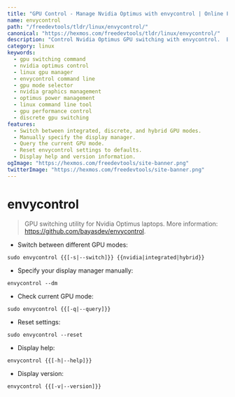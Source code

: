 ```yaml
---
title: "GPU Control - Manage Nvidia Optimus with envycontrol | Online Free DevTools by Hexmos"
name: envycontrol
path: "/freedevtools/tldr/linux/envycontrol/"
canonical: "https://hexmos.com/freedevtools/tldr/linux/envycontrol/"
description: "Control Nvidia Optimus GPU switching with envycontrol.  Easily switch between integrated and discrete graphics modes for optimal performance. Free online tool, no registration required."
category: linux
keywords:
  - gpu switching command
  - nvidia optimus control
  - linux gpu manager
  - envycontrol command line
  - gpu mode selector
  - nvidia graphics management
  - optimus power management
  - linux command line tool
  - gpu performance control
  - discrete gpu switching
features:
  - Switch between integrated, discrete, and hybrid GPU modes.
  - Manually specify the display manager.
  - Query the current GPU mode.
  - Reset envycontrol settings to defaults.
  - Display help and version information.
ogImage: "https://hexmos.com/freedevtools/site-banner.png"
twitterImage: "https://hexmos.com/freedevtools/site-banner.png"
---
```


# envycontrol

> GPU switching utility for Nvidia Optimus laptops.
> More information: <https://github.com/bayasdev/envycontrol>.

- Switch between different GPU modes:

`sudo envycontrol {{[-s|--switch]}} {{nvidia|integrated|hybrid}}`

- Specify your display manager manually:

`envycontrol --dm`

- Check current GPU mode:

`sudo envycontrol {{[-q|--query]}}`

- Reset settings:

`sudo envycontrol --reset`

- Display help:

`envycontrol {{[-h|--help]}}`

- Display version:

`envycontrol {{[-v|--version]}}`
